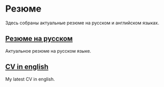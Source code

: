 # Резюме
Здесь собраны актуальные резюме на русском и английском языках.

## [Резюме на русском](CV_(ru))
Актуальное резюме на русском языке.
## [CV in english](CV_(en))
My latest CV in english.
